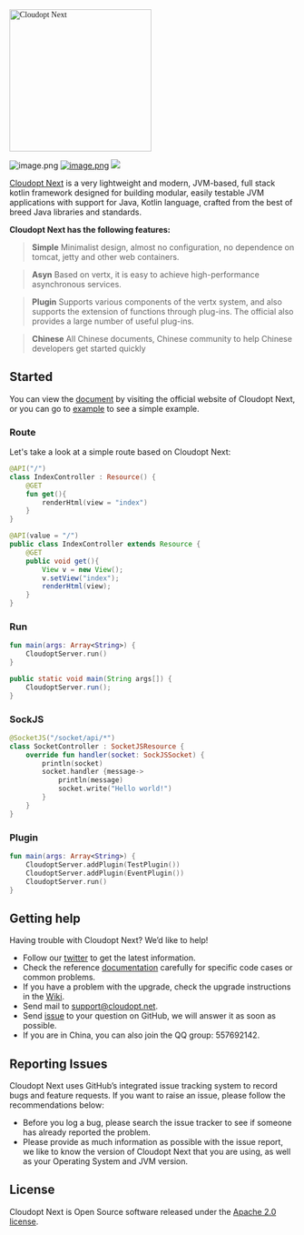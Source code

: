 <img src="https://www.cloudopt.net/static/images/logo.svg" alt="Cloudopt Next" style="width:250px;font-family:'Times New Roman'" />

![image.png](https://cdn.nlark.com/yuque/0/2020/png/85774/1596081097483-df48c14a-e8c6-4e49-98b7-88ec5334308c.png#align=left&display=inline&height=20&margin=%5Bobject%20Object%5D&name=image.png&originHeight=20&originWidth=98&size=2011&status=done&style=none&width=98) [![image.png](https://cdn.nlark.com/yuque/0/2020/png/85774/1596081503933-8696c94f-517e-4913-88f9-94cfb199f2f8.png#align=left&display=inline&height=20&margin=%5Bobject%20Object%5D&name=image.png&originHeight=20&originWidth=110&size=1557&status=done&style=none&width=110)](https://github.com/vert-x3/vertx-awesome) [![](https://cdn.nlark.com/yuque/0/2020/svg/85774/1596081628915-65fb4c2a-8aa6-432b-b13a-cf0f0193333e.svg#align=left&display=inline&height=20&margin=%5Bobject%20Object%5D&originHeight=20&originWidth=102&size=0&status=done&style=none&width=102)](https://github.com/KotlinBy/awesome-kotlin)

[Cloudopt Next](https://next.cloudopt.net/) is a very lightweight and modern, JVM-based, full stack kotlin framework designed for building modular, easily testable JVM applications with support for Java, Kotlin language, crafted from the best of breed Java libraries and standards.

**Cloudopt Next has the following features:**

>**Simple** Minimalist design, almost no configuration, no dependence on tomcat, jetty and other web containers.

>**Asyn** Based on vertx, it is easy to achieve high-performance asynchronous services.

>**Plugin** Supports various components of the vertx system, and also supports the extension of functions through plug-ins. The official also provides a large number of useful plug-ins.

>**Chinese** All Chinese documents, Chinese community to help Chinese developers get started quickly



## Started

You can view the [document](https://next.cloudopt.net) by visiting the official website of Cloudopt Next, or you can go to [example](https://github.com/cloudoptlab/cloudopt-next-example) to see a simple example.

### Route

Let's take a look at a simple route based on Cloudopt Next:

````kotlin
@API("/")
class IndexController : Resource() {
    @GET
    fun get(){
        renderHtml(view = "index")
    }
}
````

````java
@API(value = "/")
public class IndexController extends Resource {
    @GET
    public void get(){
        View v = new View();
        v.setView("index");
        renderHtml(view);
    }
}
````

### Run

````kotlin
fun main(args: Array<String>) {
    CloudoptServer.run()
}
````

````java
public static void main(String args[]) {
    CloudoptServer.run();
}
````

### SockJS
````kotlin
@SocketJS("/socket/api/*")
class SocketController : SocketJSResource {
    override fun handler(socket: SockJSSocket) {
        println(socket)
        socket.handler {message->
            println(message)
            socket.write("Hello world!")
        }
    }
}
````

### Plugin
````kotlin
fun main(args: Array<String>) {
    CloudoptServer.addPlugin(TestPlugin())
    CloudoptServer.addPlugin(EventPlugin())
    CloudoptServer.run()
}

````


## Getting help

Having trouble with Cloudopt Next? We’d like to help!

- Follow our [twitter](https://twitter.com/) to get the latest information.
- Check the reference [documentation](https://next.cloudopt.net) carefully for specific code cases or common problems.
- If you have a problem with the upgrade, check the upgrade instructions in the [Wiki](https://github.com/cloudoptlab/cloudopt-next/wiki).
- Send mail to support@cloudopt.net.
- Send [issue](https://github.com/cloudoptlab/cloudopt-next/issues) to your question on GitHub, we will answer it as soon as possible.
- If you are in China, you can also join the QQ group: 557692142.

## Reporting Issues

Cloudopt Next uses GitHub’s integrated issue tracking system to record bugs and feature requests. If you want to raise an issue, please follow the recommendations below:

- Before you log a bug, please search the issue tracker to see if someone has already reported the problem.
- Please provide as much information as possible with the issue report, we like to know the version of Cloudopt Next that you are using, as well as your Operating System and JVM version.

## License

Cloudopt Next is Open Source software released under the [Apache 2.0 license](http://www.apache.org/licenses/LICENSE-2.0.html).
